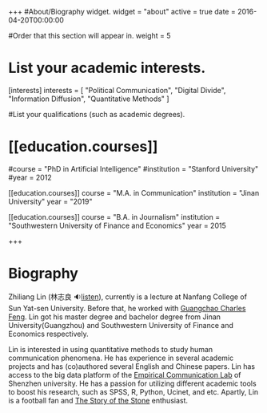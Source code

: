 +++
#About/Biography widget.
widget = "about"
active = true
date = 2016-04-20T00:00:00

#Order that this section will appear in.
weight = 5

# List your academic interests.
[interests]
interests = [
"Political Communication",
"Digital Divide",
"Information Diffusion",
"Quantitative Methods"
  ]



#List your qualifications (such as academic degrees).

# [[education.courses]]

#course = "PhD in Artificial Intelligence"
#institution = "Stanford University"
#year = 2012

[[education.courses]]
  course = "M.A. in Communication"
  institution = "Jinan University"
  year = "2019"

[[education.courses]]
  course = "B.A. in Journalism"
  institution = "Southwestern University of Finance and Economics"
  year = 2015

+++

# Biography

Zhiliang Lin (林志良 :sound: ​[listen](http://www.zhilianglin.com/files/zhiliang-lin.ogg)), currently is a lecture at Nanfang College of Sun Yat-sen University. Before that, he worked with [Guangchao Charles Feng](https://scholar.google.com/citations?user=zoqsgEsAAAAJ&hl). Lin got his master degree and bachelor degree from Jinan University(Guangzhou) and Southwestern University of Finance and Economics respectively.

Lin is interested in using quantitative methods to study human communication phenomena. He has experience in several academic projects and has (co)authored several English and Chinese papers. Lin has access to the big data platform of the [Empirical Communication Lab](https://fffchao.cn/) of Shenzhen university. He has a passion for utilizing different academic tools to boost his research, such as SPSS, R, Python, Ucinet, and etc. Apartly, Lin is a football fan and [The Story of the Stone](https://www.goodreads.com/series/175344) enthusiast.
